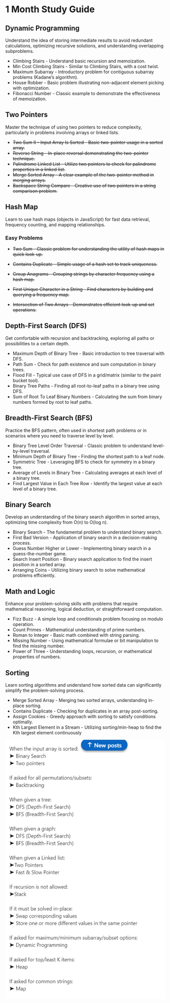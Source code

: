 # 1 Month Study Guide
## Dynamic Programming
Understand the idea of storing intermediate results to avoid redundant calculations, optimizing recursive solutions, and understanding overlapping subproblems.

- Climbing Stairs - Understand basic recursion and memoization.
- Min Cost Climbing Stairs - Similar to Climbing Stairs, with a cost twist.
- Maximum Subarray - Introductory problem for contiguous subarray problems (Kadane’s algorithm).
- House Robber - Basic problem illustrating non-adjacent element picking with optimization.
- Fibonacci Number - Classic example to demonstrate the effectiveness of memoization.
## Two Pointers
Master the technique of using two pointers to reduce complexity, particularly in problems involving arrays or linked lists.

- <s>Two Sum II - Input Array Is Sorted - Basic two-pointer usage in a sorted array.
- Reverse String - In-place reversal demonstrating the two-pointer technique.
- Palindrome Linked List - Utilize two pointers to check for palindrome properties in a linked list.
- Merge Sorted Array - A clear example of the two-pointer method in merging arrays.
- Backspace String Compare - Creative use of two pointers in a string comparison problem.</s>

## Hash Map
Learn to use hash maps (objects in JavaScript) for fast data retrieval, frequency counting, and mapping relationships.

### Easy Problems

- <s>Two Sum - Classic problem for understanding the utility of hash maps in quick look-up.

- Contains Duplicate - Simple usage of a hash set to track uniqueness.

-  Group Anagrams - Grouping strings by character frequency using a hash map.

-  First Unique Character in a String - Find characters by building and querying a frequency map.

- Intersection of Two Arrays - Demonstrates efficient look-up and set operations. </s >

## Depth-First Search (DFS)
Get comfortable with recursion and backtracking, exploring all paths or possibilities to a certain depth.

- Maximum Depth of Binary Tree - Basic introduction to tree traversal with DFS.
- Path Sum - Check for path existence and sum computation in binary trees.
- Flood Fill - Typical use case of DFS in a grid/matrix (similar to the paint bucket tool).
- Binary Tree Paths - Finding all root-to-leaf paths in a binary tree using DFS.
- Sum of Root To Leaf Binary Numbers - Calculating the sum from binary numbers formed by root to leaf paths.

## Breadth-First Search (BFS)
Practice the BFS pattern, often used in shortest path problems or in scenarios where you need to traverse level by level.

- Binary Tree Level Order Traversal - Classic problem to understand level-by-level traversal.
- Minimum Depth of Binary Tree - Finding the shortest path to a leaf node.
- Symmetric Tree - Leveraging BFS to check for symmetry in a binary tree.
- Average of Levels in Binary Tree - Calculating averages at each level of a binary tree.
- Find Largest Value in Each Tree Row - Identify the largest value at each level of a binary tree.

## Binary Search
Develop an understanding of the binary search algorithm in sorted arrays, optimizing time complexity from O(n) to O(log n).

- Binary Search - The fundamental problem to understand binary search.
- First Bad Version - Application of binary search in a decision-making process.
- Guess Number Higher or Lower - Implementing binary search in a guess-the-number game.
- Search Insert Position - Binary search application to find the insert position in a sorted array.
- Arranging Coins - Utilizing binary search to solve mathematical problems efficiently.

## Math and Logic
Enhance your problem-solving skills with problems that require mathematical reasoning, logical deduction, or straightforward computation.

- Fizz Buzz - A simple loop and conditionals problem focusing on modulo operation.
- Count Primes - Mathematical understanding of prime numbers.
- Roman to Integer - Basic math combined with string parsing.
- Missing Number - Using mathematical formulae or bit manipulation to find the missing number.
- Power of Three - Understanding loops, recursion, or mathematical properties of numbers.

## Sorting
Learn sorting algorithms and understand how sorted data can significantly simplify the problem-solving process.

- Merge Sorted Array - Merging two sorted arrays, understanding in-place sorting.
- Contains Duplicate - Checking for duplicates in an array post-sorting.
- Assign Cookies - Greedy approach with sorting to satisfy conditions optimally.
- Kth Largest Element in a Stream - Utilizing sorting/min-heap to find the Kth largest element continuously


![alt text](image.png)
